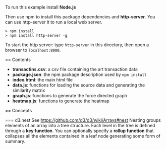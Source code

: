 To run this example install **Node.js**

Then use npm to install this package dependencies and **http-server**. 
You can use http-server it to run a local web server.
```
> npm install
> npm install http-server -g
```

To start the http server: type `http-server` in this directory, then open a browser
to `localhost:8080`.

== Contents
- **transactins.csv**: a csv file containing the art transaction data
- **package.json**: the npm package description used by `npm install`
- **index.html**: the main html file
- **data.js**: functions for loading the source data and generating the similarity matrix
- **graph.js**: functions to generate the force directed graph
- **heatmap.js**: functions to generate the heatmap 


== Concepts

=== d3.nest
See https://github.com/d3/d3/wiki/Arrays#nest
Nesting groups elements of an array into a tree structure. Each level in the tree
is defined through a **key function**. You can optionally specify a **rollup function**
that collapses all the elements contained in a leaf node generating some form of
summary.
